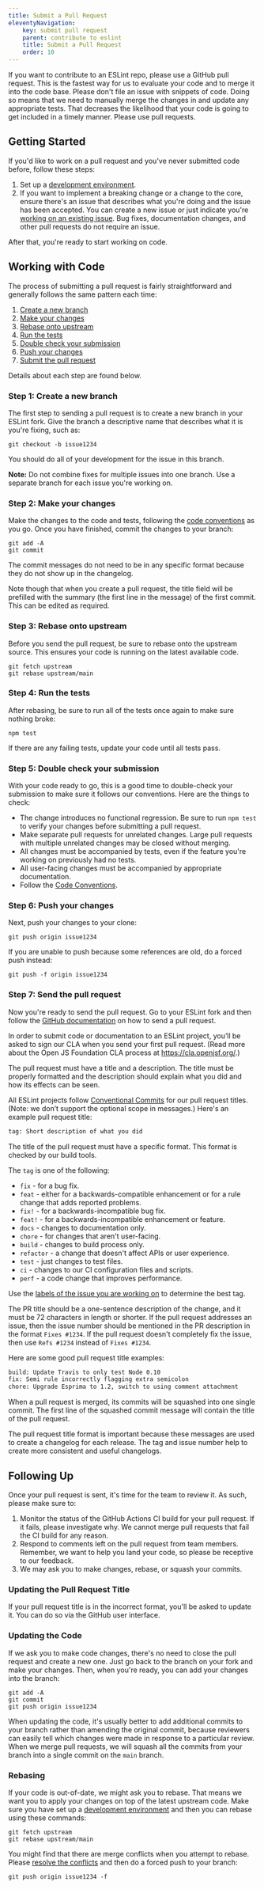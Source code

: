 ```yaml
---
title: Submit a Pull Request
eleventyNavigation:
    key: submit pull request
    parent: contribute to eslint
    title: Submit a Pull Request
    order: 10
---
```


If you want to contribute to an ESLint repo, please use a GitHub pull request. This is the fastest way for us to evaluate your code and to merge it into the code base. Please don't file an issue with snippets of code. Doing so means that we need to manually merge the changes in and update any appropriate tests. That decreases the likelihood that your code is going to get included in a timely manner. Please use pull requests.

## Getting Started

If you'd like to work on a pull request and you've never submitted code before, follow these steps:

1. Set up a [development environment](./development-environment).
1. If you want to implement a breaking change or a change to the core, ensure there's an issue that describes what you're doing and the issue has been accepted. You can create a new issue or just indicate you're [working on an existing issue](./work-on-issue). Bug fixes, documentation changes, and other pull requests do not require an issue.

After that, you're ready to start working on code.

## Working with Code

The process of submitting a pull request is fairly straightforward and generally follows the same pattern each time:

1. [Create a new branch](#step1)
2. [Make your changes](#step2)
3. [Rebase onto upstream](#step3)
4. [Run the tests](#step4)
5. [Double check your submission](#step5)
6. [Push your changes](#step6)
7. [Submit the pull request](#step7)

Details about each step are found below.

### Step 1: Create a new branch<a name="step1"></a>

The first step to sending a pull request is to create a new branch in your ESLint fork. Give the branch a descriptive name that describes what it is you're fixing, such as:

```shell
git checkout -b issue1234
```

You should do all of your development for the issue in this branch.

**Note:** Do not combine fixes for multiple issues into one branch. Use a separate branch for each issue you're working on.

### Step 2: Make your changes<a name="step2"></a>

Make the changes to the code and tests, following the [code conventions](./code-conventions) as you go. Once you have finished, commit the changes to your branch:

```shell
git add -A
git commit
```

The commit messages do not need to be in any specific format because they do not show up in the changelog.

Note though that when you create a pull request, the title field will be prefilled with the summary (the first line in the message) of the first commit. This can be edited as required.

### Step 3: Rebase onto upstream<a name="step3"></a>

Before you send the pull request, be sure to rebase onto the upstream source. This ensures your code is running on the latest available code.

```shell
git fetch upstream
git rebase upstream/main
```

### Step 4: Run the tests<a name="step4"></a>

After rebasing, be sure to run all of the tests once again to make sure nothing broke:

```shell
npm test
```

If there are any failing tests, update your code until all tests pass.

### Step 5: Double check your submission<a name="step5"></a>

With your code ready to go, this is a good time to double-check your submission to make sure it follows our conventions. Here are the things to check:

* The change introduces no functional regression. Be sure to run `npm test` to verify your changes before submitting a pull request.
* Make separate pull requests for unrelated changes. Large pull requests with multiple unrelated changes may be closed without merging.
* All changes must be accompanied by tests, even if the feature you're working on previously had no tests.
* All user-facing changes must be accompanied by appropriate documentation.
* Follow the [Code Conventions](./code-conventions).

### Step 6: Push your changes<a name="step6"></a>

Next, push your changes to your clone:

```shell
git push origin issue1234
```

If you are unable to push because some references are old, do a forced push instead:

```shell
git push -f origin issue1234
```

### Step 7: Send the pull request<a name="step7"></a>

Now you're ready to send the pull request. Go to your ESLint fork and then follow the [GitHub documentation](https://help.github.com/articles/creating-a-pull-request) on how to send a pull request.

In order to submit code or documentation to an ESLint project, you’ll be asked to sign our CLA when you send your first pull request. (Read more about the Open JS Foundation CLA process at <https://cla.openjsf.org/>.)

The pull request must have a title and a description. The title must be properly formatted and the description should explain what you did and how its effects can be seen.

All ESLint projects follow [Conventional Commits](https://www.conventionalcommits.org/) for our pull request titles. (Note: we don’t support the optional scope in messages.) Here's an example pull request title:

```txt
tag: Short description of what you did
```

The title of the pull request must have a specific format. This format is checked by our build tools.

The `tag` is one of the following:

* `fix` - for a bug fix.
* `feat` - either for a backwards-compatible enhancement or for a rule change that adds reported problems.
* `fix!` - for a backwards-incompatible bug fix.
* `feat!` - for a backwards-incompatible enhancement or feature.
* `docs` - changes to documentation only.
* `chore` - for changes that aren't user-facing.
* `build` - changes to build process only.
* `refactor` - a change that doesn't affect APIs or user experience.
* `test` - just changes to test files.
* `ci` - changes to our CI configuration files and scripts.
* `perf` - a code change that improves performance.

Use the [labels of the issue you are working on](work-on-issue#issue-labels) to determine the best tag.

The PR title should be a one-sentence description of the change, and it must be 72 characters in length or shorter. If the pull request addresses an issue, then the issue number should be mentioned in the PR description in the format `Fixes #1234`. If the pull request doesn't completely fix the issue, then use `Refs #1234` instead of `Fixes #1234`.

Here are some good pull request title examples:

```txt
build: Update Travis to only test Node 0.10
fix: Semi rule incorrectly flagging extra semicolon
chore: Upgrade Esprima to 1.2, switch to using comment attachment
```

When a pull request is merged, its commits will be squashed into one single commit. The first line of the squashed commit message will contain the title of the pull request.

The pull request title format is important because these messages are used to create a changelog for each release. The tag and issue number help to create more consistent and useful changelogs.

## Following Up

Once your pull request is sent, it's time for the team to review it. As such, please make sure to:

1. Monitor the status of the GitHub Actions CI build for your pull request. If it fails, please investigate why. We cannot merge pull requests that fail the CI build for any reason.
1. Respond to comments left on the pull request from team members. Remember, we want to help you land your code, so please be receptive to our feedback.
1. We may ask you to make changes, rebase, or squash your commits.

### Updating the Pull Request Title

If your pull request title is in the incorrect format, you'll be asked to update it. You can do so via the GitHub user interface.

### Updating the Code

If we ask you to make code changes, there's no need to close the pull request and create a new one. Just go back to the branch on your fork and make your changes. Then, when you're ready, you can add your changes into the branch:

```shell
git add -A
git commit
git push origin issue1234
```

When updating the code, it's usually better to add additional commits to your branch rather than amending the original commit, because reviewers can easily tell which changes were made in response to a particular review. When we merge pull requests, we will squash all the commits from your branch into a single commit on the `main` branch.

### Rebasing

If your code is out-of-date, we might ask you to rebase. That means we want you to apply your changes on top of the latest upstream code. Make sure you have set up a [development environment](./development-environment) and then you can rebase using these commands:

```shell
git fetch upstream
git rebase upstream/main
```

You might find that there are merge conflicts when you attempt to rebase. Please [resolve the conflicts](https://help.github.com/articles/resolving-merge-conflicts-after-a-git-rebase/) and then do a forced push to your branch:

```shell
git push origin issue1234 -f
```
